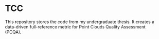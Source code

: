 # TCC
This repository stores the code from my undergraduate thesis. It creates a data-driven full-reference metric for Point Clouds Quality Assessment (PCQA).
